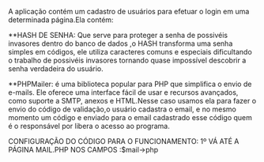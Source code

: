 A aplicação contém um cadastro de usuários para efetuar o login em uma determinada página.Ela contém:

**HASH DE SENHA: Que serve para proteger a senha de possivéis invasores dentro do banco de dados ,o HASH transforma uma senha simples em códigos, ele utiliza caracteres comuns e especiais dificultando o trabalho de possivéis invasores tornando quase impossível descobrir a senha verdadeira do usuário.

**PHPMailer: é uma biblioteca popular para PHP que simplifica o envio de e-mails. Ele oferece uma interface fácil de usar e recursos avançados, como suporte a SMTP, anexos e HTML.Nesse caso usamos ela para fazer o envio do código de validação,o usuário cadastra o email, e no mesmo momento um código e enviado para o email cadastrado esse código quem é o responsável por libera o acesso ao programa.

CONFIGURAÇÃO DO CÓDIGO PARA O FUNCIONAMENTO:
1º VÁ ATÉ A PÁGINA MAIL.PHP NOS CAMPOS :$mail->php



